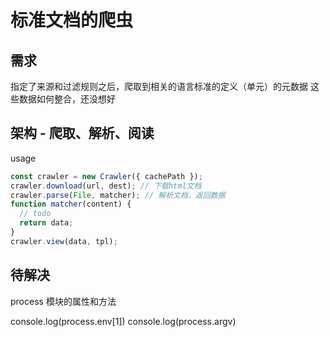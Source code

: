 # 标准文档的爬虫

## 需求

指定了来源和过滤规则之后，爬取到相关的语言标准的定义（单元）的元数据
这些数据如何整合，还没想好

## 架构 - 爬取、解析、阅读

usage

```javascript
const crawler = new Crawler({ cachePath });
crawler.download(url, dest); // 下载html文档
crawler.parse(File, matcher); // 解析文档，返回数据
function matcher(content) {
  // todo
  return data;
}
crawler.view(data, tpl);
```

## 待解决

process 模块的属性和方法

console.log(process.env[1])
console.log(process.argv)
